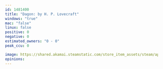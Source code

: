 ```yaml
---
id: 1481400
title: "Dagon: by H. P. Lovecraft"
windows: "true"
mac: "false"
linux: false
positive: 0
negative: 0
estimated_owners: "0 - 0"
peak_ccu: 0

image: https://shared.akamai.steamstatic.com/store_item_assets/steam/apps/1481400/header.jpg?t=1730124420
opinions:
---
```

